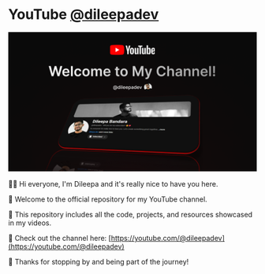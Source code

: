 # YouTube [@dileepadev](https://youtube.com/@dileepadev)

![v1d250305_thumbnail](./images/v1d250305_thumbnail.png)

👋🏼 Hi everyone, I'm Dileepa and it's really nice to have you here.

🥰 Welcome to the official repository for my YouTube channel.

📁 This repository includes all the code, projects, and resources showcased in my videos.

🎥 Check out the channel here: [https://youtube.com/@dileepadev](https://youtube.com/@dileepadev)

💖 Thanks for stopping by and being part of the journey!
